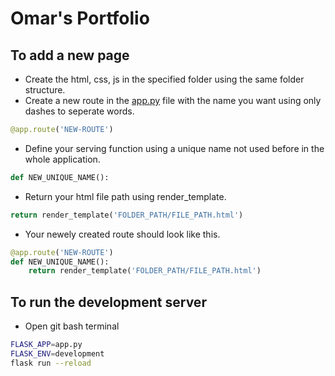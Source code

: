 # Omar's Portfolio
## To add a new page
* Create the html, css, js in the specified folder using the same folder structure.
* Create a new route in the [app.py](./app.py) file with the name you want using only dashes to seperate words.
```PYTHON
@app.route('NEW-ROUTE')
```
* Define your serving function using a unique name not used before in the whole application.
```PYTHON
def NEW_UNIQUE_NAME():
```
* Return your html file path using render_template.
```PYTHON
return render_template('FOLDER_PATH/FILE_PATH.html')
```
* Your newely created route should look like this.
```PYTHON
@app.route('NEW-ROUTE')
def NEW_UNIQUE_NAME():
    return render_template('FOLDER_PATH/FILE_PATH.html')
```

## To run the development server
* Open git bash terminal
```bash
FLASK_APP=app.py
FLASK_ENV=development
flask run --reload
```